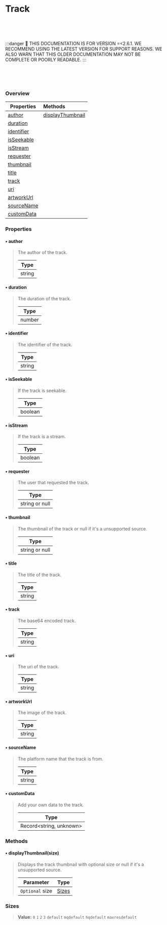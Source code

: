 # Track

<br/><br/><br/>

:::danger
🚨 THIS DOCUMENTATION IS FOR VERSION =\<2.6.1. WE RECOMMEND USING THE LATEST VERSION FOR SUPPORT REASONS. WE ALSO WARN THAT THIS OLDER DOCUMENTATION MAY NOT BE COMPLETE OR POORLY READABLE.
:::

<br/><br/><br/>

### Overview

| Properties                | Methods                                   |
| ------------------------- | :---------------------------------------- |
| [author](#author)         | [displayThumbnail](#displaythumbnailsize) |
| [duration](#duration)     |                                           |
| [identifier](#identifier) |                                           |
| [isSeekable](#isSeekable) |                                           |
| [isStream](#isStream)     |                                           |
| [requester](#requester)   |                                           |
| [thumbnail](#thumbnail)   |                                           |
| [title](#title)           |                                           |
| [track](#track)           |                                           |
| [uri](#uri)               |                                           |
| [artworkUrl](#artworkurl) |                                           |
| [sourceName](#sourcename) |                                           |
| [customData](#customdata) |                                           |

### Properties

#### • author

> The author of the track.
>
> | Type   |
> | ------ |
> | string |

#### • duration

> The duration of the track.
>
> | Type   |
> | ------ |
> | number |

#### • identifier

> The identifier of the track.
>
> | Type   |
> | ------ |
> | string |

#### • isSeekable

> If the track is seekable.
>
> | Type    |
> | ------- |
> | boolean |

#### • isStream

> If the track is a stream.
>
> | Type    |
> | ------- |
> | boolean |

#### • requester

> The user that requested the track.
>
> | Type           |
> | -------------- |
> | string or null |

#### • thumbnail

> The thumbnail of the track or null if it's a unsupported source.
>
> | Type           |
> | -------------- |
> | string or null |

#### • title

> The title of the track.
>
> | Type   |
> | ------ |
> | string |

#### • track

> The base64 encoded track.
>
> | Type   |
> | ------ |
> | string |

#### • uri

> The uri of the track.
>
> | Type   |
> | ------ |
> | string |

#### • artworkUrl

> The image of the track.
>
> | Type   |
> | ------ |
> | string |

#### • sourceName

> The platform name that the track is from.
>
> | Type   |
> | ------ |
> | string |

#### • customData

> Add your own data to the track.
>
> | Type                     |
> | ------------------------ |
> | Record\<string, unknown> |

### Methods

#### • displayThumbnail(size)

> Displays the track thumbnail with optional size or null if it's a unsupported source.
>
> | Parameter       | Type            |
> | --------------- | --------------- |
> | `Optional` size | [Sizes](#sizes) |

### Sizes

> **Value:** `0` `1` `2` `3` `default` `mqdefault` `hqdefault` `maxresdefault`

